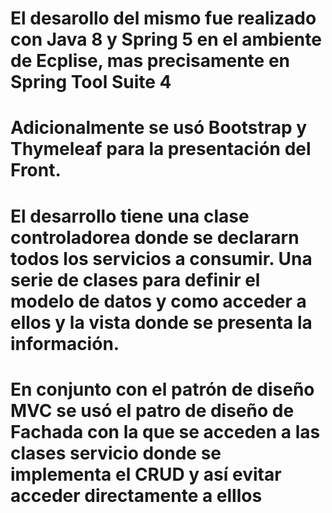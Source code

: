 # El desarollo del mismo fue realizado con Java 8 y Spring 5 en el ambiente de Ecplise, mas precisamente en Spring Tool Suite 4
# Adicionalmente se usó Bootstrap y Thymeleaf para la presentación del Front. 
# El desarrollo tiene una clase controladorea donde se declararn todos los servicios a consumir. Una serie de clases para definir el modelo de datos y como acceder a ellos y la vista donde se presenta la información. 
# En conjunto con el patrón de diseño MVC se usó el patro de diseño de Fachada con la que se acceden a las clases servicio donde se implementa el CRUD y así evitar acceder directamente a elllos